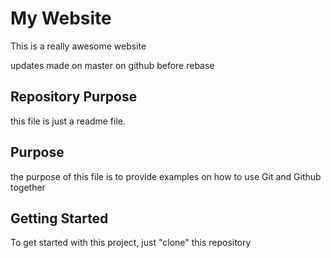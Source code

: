 # My Website

This is a really awesome website

updates made on master on github before rebase

## Repository Purpose

this file is just a readme file. 

## Purpose

the purpose of this file is to provide examples
on how to use Git and Github together

## Getting Started

To get started with this project, just "clone" this repository
